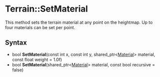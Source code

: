 # Terrain::SetMaterial

This method sets the terrain material at any point on the heightmap. Up to four materials can be set per point.

## Syntax

- bool **SetMaterial**(const int x, const int y, shared_ptr<[Material](Material.md)> material, const float weight = 1.0f)
- bool **SetMaterial**(shared_ptr<[Material](Material.md)> material, const bool recursive = false)
